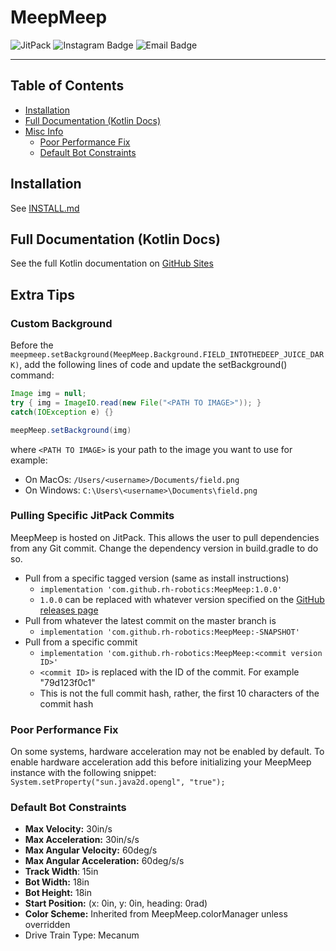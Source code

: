 # MeepMeep

![JitPack](https://img.shields.io/jitpack/version/com.github.rh-robotics/MeepMeep?style=for-the-badge&logo=jitpack&logoColor=%23edbe28&logoSize=%23edbe28&labelColor=%23676767&color=%23edbe28)
![Instagram Badge](https://img.shields.io/badge/%40rh--iron--lions-yellow?style=for-the-badge&logo=instagram&logoColor=%23edbe28&label=Instagram&labelColor=%23676767&color=%23edbe28&link=https%3A%2F%2Finstagram.com%2Frh-iron-lions)
![Email Badge](https://img.shields.io/badge/ironlions19922%40gmail.com-yellow?style=for-the-badge&logo=gmail&logoColor=%23edbe28&label=Email&labelColor=%23676767&color=%23edbe28&link=mailto%3Aironlions19922%40gmail.com)

---

## Table of Contents

- [Installation](#installation)
- [Full Documentation (Kotlin Docs)](#full-documentation-kotlin-docs)
- [Misc Info](#extra-tips)
  - [Poor Performance Fix](#poor-performance-fix)
  - [Default Bot Constraints](#default-bot-constraints)

## Installation

See [INSTALL.md](https://github.com/rh-robotics/MeepMeep/blob/master/INSTALL.md)

## Full Documentation (Kotlin Docs)

See the full Kotlin documentation on [GitHub Sites](https://rh-robotics.github.io/MeepMeep)

## Extra Tips

### Custom Background

Before the `meepmeep.setBackground(MeepMeep.Background.FIELD_INTOTHEDEEP_JUICE_DARK)`, add the
following
lines of code and update the setBackground() command:

```java
Image img = null;
try { img = ImageIO.read(new File("<PATH TO IMAGE>")); }
catch(IOException e) {}

meepMeep.setBackground(img)
```

where `<PATH TO IMAGE>` is your path to the image you want to use for example:

- On MacOs: `/Users/<username>/Documents/field.png`
- On Windows: `C:\Users\<username>\Documents\field.png`

### Pulling Specific JitPack Commits

MeepMeep is hosted on JitPack. This allows the user to pull dependencies from any Git commit. Change
the dependency version in build.gradle to do so.

- Pull from a specific tagged version (same as install instructions)
  - `implementation 'com.github.rh-robotics:MeepMeep:1.0.0'`
  - `1.0.0` can be replaced with whatever version specified on
    the [GitHub releases page](https://github.com/NoahBres/MeepMeep/releases)
- Pull from whatever the latest commit on the master branch is
  - `implementation 'com.github.rh-robotics:MeepMeep:-SNAPSHOT'`
- Pull from a specific commit
  - `implementation 'com.github.rh-robotics:MeepMeep:<commit version ID>'`
  - `<commit ID>` is replaced with the ID of the commit. For example "79d123f0c1"
  - This is not the full commit hash, rather, the first 10 characters of the commit hash

### Poor Performance Fix

On some systems, hardware acceleration may not be enabled by default. To enable hardware
acceleration add this before initializing your MeepMeep instance with the following snippet:
`System.setProperty("sun.java2d.opengl", "true");`

### Default Bot Constraints

- **Max Velocity:** 30in/s
- **Max Acceleration:** 30in/s/s
- **Max Angular Velocity:** 60deg/s
- **Max Angular Acceleration:** 60deg/s/s
- **Track Width**: 15in
- **Bot Width:** 18in
- **Bot Height:** 18in
- **Start Position:** (x: 0in, y: 0in, heading: 0rad)
- **Color Scheme:** Inherited from MeepMeep.colorManager unless overridden
- Drive Train Type: Mecanum
